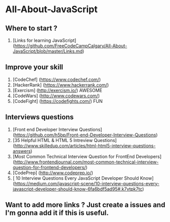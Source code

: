 # All-About-JavaScript

## Where to start ?

1. [Links for learning JavaScript] (https://github.com/FreeCodeCampCalgary/All-About-JavaScript/blob/master/Links.md)

## Improve your skill

1. [CodeChef] (https://www.codechef.com/)
2. [HackerRank] (https://www.hackerrank.com/)
3. [Exercism] (http://exercism.io/) AWESOME
4. [CodeWars] (http://www.codewars.com/)
5. [CodeFight] (https://codefights.com/) FUN

## Interviews questions

1. [Front end Developer Interview Questions] (https://github.com/h5bp/Front-end-Developer-Interview-Questions)
2. [35 Helpful HTML & HTML 5 Intreview Questions] (http://www.skilledup.com/articles/html-html5-interview-questions-answers)
3. [Most Common Technical Interview Question for FrontEnd Developers] (http://www.frontendjournal.com/most-common-technical-interview-question-for-frontend-developers/)
4. [CodePrep] (http://www.codeprep.io/)
5. [
10 Interview Questions
Every JavaScript Developer Should Know] (https://medium.com/javascript-scene/10-interview-questions-every-javascript-developer-should-know-6fa6bdf5ad95#.k7vtpk7tc)


## Want to add more links ? Just create a issues and I'm gonna add it if this is useful.
